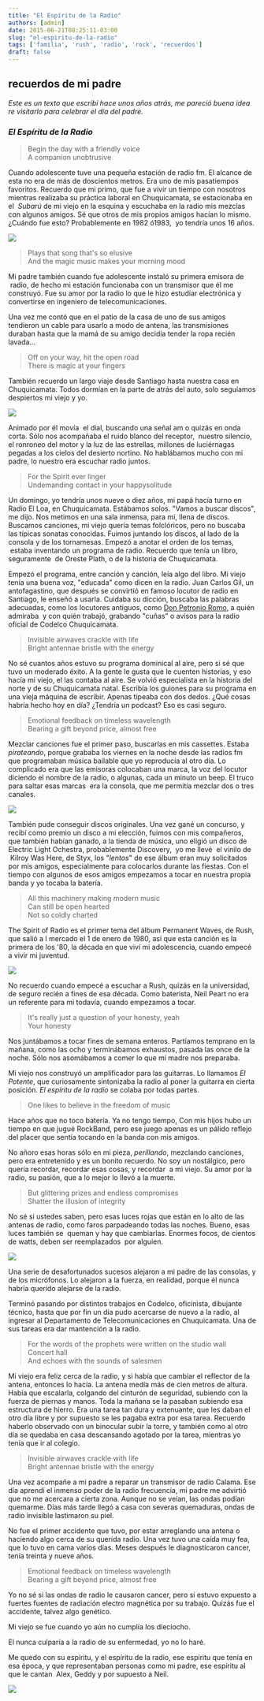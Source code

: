 ```yaml
---
title: "El Espíritu de la Radio"
authors: [admin]
date: 2015-06-21T08:25:11-03:00
slug: "el-espiritu-de-la-radio"
tags: ['familia', 'rush', 'radio', 'rock', 'recuerdos']
draft: false
---
```


## recuerdos de mi padre

*Este es un texto que escribí hace unos años atrás, me pareció buena
idea re visitarlo para celebrar el día del padre.*

### *El Espíritu de la Radio*

> Begin the day with a friendly voice\
> A companion unobtrusive

Cuando adolescente tuve una pequeña estación de radio fm. El alcance de
esta no era de más de doscientos metros. Era uno de mis pasatiempos
favoritos. Recuerdo que mi primo, que fue a vivir un tiempo con nosotros
mientras realizaba su práctica laboral en Chuquicamata, se estacionaba
en el  *Subarú* de mi viejo en la esquina y escuchaba en la radio mis
mezclas con algunos amigos. Sé que otros de mis propios amigos hacían lo
mismo. ¿Cuándo fue esto? Probablemente en 1982 ó1983,  yo tendría unos
16 años.

![](//d2dspjyoh5c79p.cloudfront.net/9a1595dd-180f-11e5-a640-83ed6ac97527-aa9f18b7)

> Plays that song that's so elusive\
> And the magic music makes your morning mood

Mi padre también cuando fue adolescente instaló su primera emisora de
 radio, de hecho mi estación funcionaba con un transmisor que él me
construyó. Fue su amor por la radio lo que le hizo estudiar electrónica
y convertirse en ingeniero de telecomunicaciones. 

Una vez me contó que en el patio de la casa de uno de sus amigos
tendieron un cable para usarlo a modo de antena, las transmisiones
duraban hasta que la mamá de su amigo decidía tender la ropa recién
lavada\...

> Off on your way, hit the open road\
> There is magic at your fingers

También recuerdo un largo viaje desde Santiago hasta nuestra casa en
Chuquicamata. Todos dormían en la parte de atrás del auto, solo
seguíamos despiertos mi viejo y yo. 

![](//d2dspjyoh5c79p.cloudfront.net/ad35d35e-180f-11e5-a640-83ed6ac97527-aa9f18b7)

Animado por él movía  el dial, buscando una señal am o quizás en onda
corta. Sólo nos acompañaba el ruido blanco del receptor,  nuestro
silencio, el ronroneo del motor y la luz de las estrellas, millones de
luciérnagas pegadas a los cielos del desierto nortino. No hablábamos
mucho con mi padre, lo nuestro era escuchar radio juntos.

> For the Spirit ever linger\
> Undemanding contact in your happysolitude

Un domingo, yo tendría unos nueve o diez años, mi papá hacía turno en
Radio El Loa, en Chuquicamata. Estábamos solos. "Vamos a buscar
discos", me dijo. Nos metimos en una sala inmensa, para mi, llena de
discos. Buscamos canciones, mi viejo quería temas folclóricos, pero no
buscaba las típicas sonatas conocidas. Fuimos juntando los discos, al
lado de la consola y de los tornamesas. Empezó a anotar el orden de los
temas,  estaba inventando un programa de radio. Recuerdo que tenía un
libro, seguramente  de Oreste Plath, o de la historia de Chuquicamata. 

Empezó el programa, entre canción y canción, leía algo del libro. Mi
viejo tenía una buena voz, "educada" como dicen en la radio. Juan
Carlos Gil, un antofagastino, que después se convirtió en famoso locutor
de radio en Santiago, le enseñó a usarla. Cuidaba su dicción, buscaba
las palabras adecuadas, como los locutores antiguos, como 
[Don Petronio Romo](//www.youtube.com/watch?v=L2-WLsaeiIk), a quién admiraba  y con
quién trabajó, grabando "cuñas" o avisos para la radio oficial de
Codelco Chuquicamata.

> Invisible airwaves crackle with life\
> Bright antennae bristle with the energy

No sé cuantos años estuvo su programa dominical al aire, pero si sé que
tuvo un moderado éxito. A la gente le gusta que le cuenten historias, y
eso hacía mi viejo, el las contaba al aire. Se volvió especialista en la
historia del norte y de su Chuquicamata natal. Escribía los guiones para
su programa en una vieja máquina de escribir. Apenas tipeaba con dos
dedos. ¿Qué cosas habría hecho hoy en día? ¿Tendría un podcast? Eso es
casi seguro.

> Emotional feedback on timeless wavelength\
> Bearing a gift beyond price, almost free

Mezclar canciones fue el primer paso, buscarlas en mis cassettes. Estaba
*pirateando*, porque grababa los viernes en la noche desde las radios fm
que programaban música bailable que yo reproducía al otro día. Lo
complicado era que las emisoras colocaban una marca, la voz del locutor
diciendo el nombre de la radio, o algunas, cada un minuto un beep. El
truco para saltar esas marcas  era la consola, que me permitía mezclar
dos o tres canales.

![](//d2dspjyoh5c79p.cloudfront.net/ea1f3d6f-180f-11e5-a640-83ed6ac97527-aa9f18b7)

También pude conseguir discos originales. Una vez gané un concurso, y
recibí como premio un disco a mi elección, fuimos con mis compañeros,
que también habían ganado, a la tienda de música, uno eligió un disco de
Electric Light Ochestra, probablemente Discovery,  yo me llevé  el
vinilo de  Kilroy Was Here, de Styx, los "*lentos*" de ese álbum eran
muy solicitados por mis amigos, especialmente para colocarlos durante
las fiestas. Con el tiempo con algunos de esos amigos empezamos a tocar
en nuestra propia banda y yo tocaba la batería.

> All this machinery making modern music\
> Can still be open hearted\
> Not so coldly charted

The Spirit of Radio es el primer tema del álbum Permanent Waves, de
Rush, que salió a l mercado el 1 de enero de 1980, así que esta canción
es la primera de los \'80, la década en que viví mi adolescencia, cuando
empecé a vivir mi juventud.

![](//d2dspjyoh5c79p.cloudfront.net/f700f830-180f-11e5-a640-83ed6ac97527-aa9f18b7)

No recuerdo cuando empecé a escuchar a Rush, quizás en la universidad,
de seguro recién a fines de esa década. Como baterista, Neil Peart no
era un referente para mi todavía, cuando empezamos a tocar.

> It's really just a question of your honesty, yeah\
> Your honesty

Nos juntábamos a tocar fines de semana enteros. Partíamos temprano en la
mañana, como las ocho y terminábamos exhaustos, pasada las once de la
noche. Sólo nos asomábamos a comer lo que mi madre nos preparaba. 

Mi viejo nos construyó un amplificador para las guitarras. Lo llamamos
*El Potente*, que curiosamente sintonizaba la radio al poner la guitarra
en cierta posición. *El espíritu de la radio* se colaba por todas
partes.

> One likes to believe in the freedom of music

Hace años que no toco batería. Ya no tengo tiempo, Con mis hijos hubo un
tiempo en que jugué RockBand, pero ese juego apenas es un pálido reflejo
del placer que sentía tocando en la banda con mis amigos. 

No añoro esas horas sólo en mi pieza, *perillando*, mezclando canciones,
pero era entretenido y es un bonito recuerdo. No soy un nostálgico,
pero quería recordar, recordar esas cosas, y recordar  a mi viejo. Su
amor por la radio, su pasión, que a lo mejor lo llevó a la
muerte.

> But glittering prizes and endless compromises\
> Shatter the illusion of integrity

No sé si ustedes saben, pero esas luces rojas que están en lo alto de
las antenas de radio, como faros parpadeando todas las noches. Bueno,
esas luces también se  queman y hay que cambiarlas. Enormes focos, de
cientos de watts, deben ser reemplazados  por alguien.

![](//d2dspjyoh5c79p.cloudfront.net/14350361-1810-11e5-a640-83ed6ac97527-aa9f18b7)

Una serie de desafortunados sucesos alejaron a mi padre de las consolas,
y de los micrófonos. Lo alejaron a la fuerza, en realidad, porque él
nunca habría querido alejarse de la radio. 

Terminó pasando por distintos trabajos en Codelco, oficinista, dibujante
técnico, hasta que por fin un día pudo acercarse de nuevo a la radio, al
ingresar al Departamento de Telecomunicaciones en Chuquicamata. Una de
sus tareas era dar mantención a la radio.

> For the words of the prophets were written on the studio wall\
> Concert hall\
> And echoes with the sounds of salesmen

Mi viejo era feliz cerca de la radio, y si había que cambiar el
reflector de la antena, entonces lo hacía. La antena medía más de cien
metros de altura. Había que escalarla, colgando del cinturón de
seguridad, subiendo con la fuerza de piernas y manos. Toda la mañana se
la pasaban subiendo esa estructura de hierro. Era una tarea tan dura y
extenuante, que les daban el otro día libre y por supuesto se les pagaba
extra por esa tarea. Recuerdo haberlo observado con un binocular subir
la torre, y también como al otro día se quedaba en casa descansando
agotado por la tarea, mientras yo tenía que ir al colegio.

> Invisible airwaves crackle with life\
> Bright antennae bristle with the energy

Una vez acompañe a mi padre a reparar un transmisor de radio Calama. Ese
día aprendí el inmenso poder de la radio frecuencia, mi padre me
advirtió que no me acercara a cierta zona. Aunque no se veían, las ondas
podían quemarme. Días más tarde llegó a casa con severas quemaduras,
ondas de radio invisible lastimaron su piel.

No fue el primer accidente que tuvo, por estar arreglando una antena o
haciendo algo cerca de su querida radio. Una vez tuvo una caída muy fea,
que lo tuvo en cama varios días. Meses después le diagnosticaron cancer,
tenía treinta y nueve años.

> Emotional feedback on timeless wavelength\
> Bearing a gift beyond price, almost free

Yo no sé si las ondas de radio le causaron cancer, pero sí estuvo
expuesto a fuertes fuentes de radiación electro magnética por su
trabajo. Quizás fue el accidente, talvez algo genético. 

Mi viejo se fue cuando yo aún no cumplía los dieciocho. 

El nunca culparía a la radio de su enfermedad, yo no lo haré.

Me quedo con su espíritu, y el espíritu de la radio, ese espíritu que
tenía en esa época, y que representaban personas como mi padre, ese
espíritu al que le cantan  Alex, Geddy y por supuesto a Neil.

![](//d2dspjyoh5c79p.cloudfront.net/21a25c52-1810-11e5-a640-83ed6ac97527-aa9f18b7)

